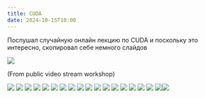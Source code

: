 ```yaml
---
title: CUDA
date: 2024-10-15T10:00
---
```


Послушал случайную онлайн лекцию по CUDA и поскольку это интересно, скопировал себе немного слайдов

![](cuda_example.ipynb)

(From public video stream workshop)

![](Screenshot%202024-10-20%20at%2000.04.55.png)
![](Screenshot%202024-10-20%20at%2000.37.08.png)
![](../../../../../gratheon.com/docs/img/Screenshot%202024-10-20%20at%2000.12.01.png)
![](../../../../../gratheon.com/docs/img/Screenshot%202024-10-20%20at%2000.12.49.png)
![](Screenshot%202024-10-20%20at%2000.14.45.png)
![](Screenshot%202024-10-20%20at%2000.16.25.png)
![](Screenshot%202024-10-20%20at%2000.17.31.png)
![](Screenshot%202024-10-20%20at%2000.20.11.png)
![](Screenshot%202024-10-20%20at%2000.21.25.png)
![](Screenshot%202024-10-20%20at%2000.23.09.png)
![](Screenshot%202024-10-20%20at%2000.24.14.png)
![](Screenshot%202024-10-20%20at%2000.25.58.png)
![](Screenshot%202024-10-20%20at%2000.27.59.png)
![](Screenshot%202024-10-20%20at%2000.28.47.png)
![](Screenshot%202024-10-20%20at%2000.30.29.png)
![](Screenshot%202024-10-20%20at%2000.32.20.png)
![](Screenshot%202024-10-20%20at%2000.32.32.png)
![](Screenshot%202024-10-20%20at%2000.33.23.png)![](Screenshot%202024-10-20%20at%2000.37.08.png)
